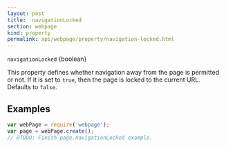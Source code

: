 ```yaml
---
layout: post
title:  navigationLocked
section: webpage
kind: property
permalink: api/webpage/property/navigation-locked.html
---
```


`navigationLocked` {boolean}

This property defines whether navigation away from the page is permitted or not. If it is set to `true`, then the page is locked to the current URL. Defaults to `false`.

## Examples

```javascript
var webPage = require('webpage');
var page = webPage.create();
// @TODO: Finish page.navigationLocked example.
```









